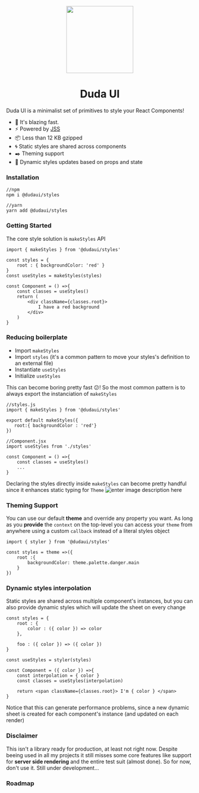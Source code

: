 
<p align="center">
  <img width="180" height="180" src="https://i.imgur.com/y4jhuYG.png">
</p>
<h1 align="center">
  Duda UI
</h1>




Duda UI is a minimalist set of primitives to style your React Components!


-   🚀 It's blazing fast.
-   ⚡️ Powered by  [JSS](https://github.com/cssinjs/jss)
- 📦 Less than 12 KB gzipped
- 🌀 Static styles are shared across components
- ✒️ Theming support
- 💎 Dynamic styles updates based on props and state


### Installation
```
//npm
npm i @dudaui/styles

//yarn
yarn add @dudaui/styles
```

 ### Getting Started
The core style solution is `makeStyles` API

```
import { makeStyles } from '@dudaui/styles'

const styles = {
    root : { backgroundColor: 'red' }
}
const useStyles = makeStyles(styles)

const Component = () =>{
    const classes = useStyles()
	return (
	    <div className={classes.root}> 
	        I have a red background 
	    </div>
	)
}
```


### Reducing boilerplate

 - Import `makeStyles`
 - Import `styles` (it's a common pattern to move your styles's definition to an external file)
 - Instantiate `useStyles`
 - Initialize `useStyles`

This can become boring pretty fast 😕! So the most common pattern is to always export the instanciation of `makeStyles`

```
//styles.js
import { makeStyles } from '@dudaui/styles'
 
export default makeStyles({
   root:{ backgroundColor : 'red'} 
})
```
```
//Component.jsx
import useStyles from './styles'

const Component = () =>{
    const classes = useStyles()
    ...
}
``` 
Declaring the styles directly inside `makeStyles` can become pretty handful since it enhances static typing for `Theme`
![enter image description here](https://i.imgur.com/vH7QTcl.png)

### Theming Support
You can use our default **theme** and override any property you want. As long as you  **provide** the `context` on the top-level you can access your `theme` from anywhere using a custom `callback` instead of a literal styles object

```
import { styler } from '@dudaui/styles'

const styles = theme =>({
    root :{
        backgroundColor: theme.palette.danger.main
    }
})
```

### Dynamic styles interpolation

Static styles are shared across multiple component's instances, but you can also provide dynamic styles which will update the sheet on every change

```
const styles = {
    root : {
        color : ({ color }) => color
    },

    foo : ({ color }) => ({ color })
}

const useStyles = styler(styles)

const Component = ({ color }) =>{
    const interpolation = { color }
    const classes = useStyles(interpolation)

	return <span className={classes.root}> I'm { color } </span>
}
```
Notice that this can generate performance problems, since a new dynamic sheet is created for each component's instance (and updated on each render)

### Disclaimer
This isn't a library ready for production, at least not right now. Despite beeing used in all my projects it still misses some core features like support for **server side rendering** and the entire test suit (almost done). So for now, don't use it. Still under development...

### Roadmap
